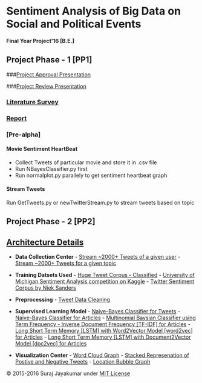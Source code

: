 # Sentiment Analysis of Big Data on Social and Political Events
**Final Year Project'16 [B.E.]**

Project Phase - 1 [PP1]
----------------------

###[Project Approval Presentation](https://github.com/suraj-jayakumar/capstoneproject/blob/master/PP1%20Project%20Approval/Project%20Review%20Presentation.pptx)

###[Project Review Presentation](https://github.com/suraj-jayakumar/capstoneproject/blob/master/PP1%20Project%20Approval/Project%20Review%20Presentation.pptx)

### [Literature Survey](https://github.com/suraj-jayakumar/capstoneproject/tree/master/PP1%20Literature%20Survey%20Review)

### [Report](https://github.com/suraj-jayakumar/capstoneproject/tree/master/PP1%20Report)

### [Pre-alpha]

#### Movie Sentiment HeartBeat
* Collect Tweets of particular movie and store it in .csv file
* Run NBayesClassifier.py first
* Run normalplot.py parallely to get sentiment heartbeat graph

#### Stream Tweets
Run GetTweets.py or newTwitterStream.py to stream tweets based on topic


Project Phase - 2 [PP2]
------------------------
## [Architecture Details](https://github.com/suraj-jayakumar/capstoneproject/blob/master/PP2%20src/T1.png)

* **Data Collection Center**
      - [Stream ~2000+ Tweets of a given user](https://github.com/suraj-jayakumar/capstoneproject/blob/master/PP2%20src/data_collection_center/StreamTweets.py)
      - [Stream ~2000+ Tweets for a given topic](https://github.com/suraj-jayakumar/capstoneproject/blob/master/PP2%20src/data_collection_center/TweetsByTopic.py)

* **Training Datsets Used**
      - [Huge Tweet Corpus - Classified](http://help.sentiment140.com/for-students/)
      - [University of Michigan Sentiment Analysis competition on Kaggle](https://inclass.kaggle.com/c/si650winter11)
      - [Twitter Sentiment Corpus by Niek Sanders](http://www.sananalytics.com/lab/twitter-sentiment/)

* **Preprocessing**
      - [Tweet Data Cleaning](https://github.com/suraj-jayakumar/sentiment-analysis/blob/master/src/supervised_learning/classifier_tweets/PreProcessing.py)     
* **Supervised Learning Model**
      - [Naive-Bayes Classifier for Tweets](https://github.com/suraj-jayakumar/sentiment-analysis/blob/master/src/supervised_learning/classifier_tweets/TrainData.py)
      - [Naive-Bayes Classifier for Articles](https://github.com/suraj-jayakumar/sentiment-analysis/blob/master/src/supervised_learning/classifier_articles/simpleNB)
      - [Multinomial Baysian Classifier using Term Frequency - Inverse Document Frequency [TF-IDF]  for Articles](https://github.com/suraj-jayakumar/sentiment-analysis/blob/master/src/supervised_learning/classifier_articles/multinomialNB)
      - [Long Short Term Memory [LSTM] with Word2Vector Model [word2vec]  for Articles](https://github.com/suraj-jayakumar/sentiment-analysis/blob/master/src/supervised_learning/classifier_articles/lstm_w2v)
      - [Long Short Term Memory [LSTM] with Document2Vector Model [doc2vec]  for Articles](https://github.com/suraj-jayakumar/sentiment-analysis/tree/master/src/supervised_learning/classifier_articles/lstm_d2v)
* **Visualization Center**
      - [Word Cloud Graph](https://github.com/suraj-jayakumar/sentiment-analysis/blob/master/src/visualization/wordcloud.py)
      - [Stacked Represenation of Postive and Negative Tweets](https://github.com/suraj-jayakumar/sentiment-analysis/blob/master/src/visualization/bar_stacked.py)
      - [Location Bubble Graph]()


&copy; 2015-2016 Suraj Jayakumar under [MIT License](https://github.com/suraj-jayakumar/capstoneproject/blob/master/LICENSE.txt "Title") 
